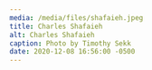 ```yaml
---
media: /media/files/shafaieh.jpeg
title: Charles Shafaieh
alt: Charles Shafaieh
caption: Photo by Timothy Sekk
date: 2020-12-08 16:56:00 -0500
---
```

